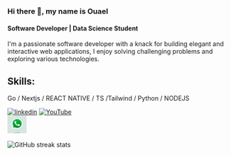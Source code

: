 ### Hi there 👋, my name is Ouael
#### Software Developer | Data Science Student

I'm a passionate software developer with a knack for building elegant and interactive web applications, I enjoy solving challenging problems and exploring various technologies.

## Skills:
Go / Nextjs / REACT NATIVE / TS /Tailwind / Python / NODEJS 

[<img src='https://cdn.jsdelivr.net/npm/simple-icons@3.0.1/icons/linkedin.svg' alt='linkedin' height='40'>](https://www.linkedin.com/in/ouael-benamara-15aa03248/)  [<img src='https://cdn.jsdelivr.net/npm/simple-icons@3.0.1/icons/youtube.svg' alt='YouTube' height='40'>](https://www.youtube.com/channel/UCReOmAIJYuGAhrU_ySELv0g)  
 [<img src='/whatsapp.jpg' alt='Whatsapp' height='40'>](https://Wa.me/+213541652356)  


![GitHub streak stats](https://streak-stats.demolab.com/?user=ouaelbenamara)  





